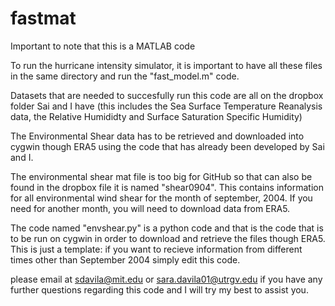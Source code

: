 # fastmat

Important to note that this is a MATLAB code

To run the hurricane intensity simulator, it is important to have all these files in the same directory and run the "fast_model.m" code.

Datasets that are needed to succesfully run this code are all on the dropbox folder Sai and I have (this includes the Sea Surface Temperature Reanalysis data, the Relative Humididty and Surface Saturation Specific Humidity)


The Environmental Shear data has to be retrieved and downloaded into cygwin though ERA5 using the code that has already been developed by Sai and I.

The environmental shear mat file is too big for GitHub so that can also be found in the dropbox file it is named "shear0904". This contains information for all environmental wind shear for the month of september, 2004. If you need for another month, you will need to download data from ERA5.

The code named "envshear.py" is a python code and that is the code that is to be run on cygwin in order to download and retrieve the files though ERA5. This is just a template: if you want to recieve information from different times other than September 2004 simply edit this code.




please email at sdavila@mit.edu or sara.davila01@utrgv.edu if you have any further questions regarding this code and I will try my best to assist you.
